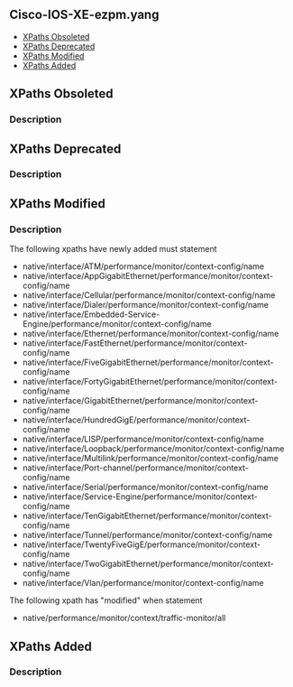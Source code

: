 ## Cisco-IOS-XE-ezpm.yang

- [XPaths Obsoleted](#xpaths-obsoleted)
- [XPaths Deprecated](#xpaths-deprecated)
- [XPaths Modified](#xpaths-modified)
- [XPaths Added](#xpaths-added)

## XPaths Obsoleted

### Description

## XPaths Deprecated

### Description

## XPaths Modified

### Description
The following xpaths have newly added must statement
* native/interface/ATM/performance/monitor/context-config/name
* native/interface/AppGigabitEthernet/performance/monitor/context-config/name
* native/interface/Cellular/performance/monitor/context-config/name
* native/interface/Dialer/performance/monitor/context-config/name
* native/interface/Embedded-Service-Engine/performance/monitor/context-config/name
* native/interface/Ethernet/performance/monitor/context-config/name
* native/interface/FastEthernet/performance/monitor/context-config/name
* native/interface/FiveGigabitEthernet/performance/monitor/context-config/name
* native/interface/FortyGigabitEthernet/performance/monitor/context-config/name
* native/interface/GigabitEthernet/performance/monitor/context-config/name
* native/interface/HundredGigE/performance/monitor/context-config/name
* native/interface/LISP/performance/monitor/context-config/name
* native/interface/Loopback/performance/monitor/context-config/name
* native/interface/Multilink/performance/monitor/context-config/name
* native/interface/Port-channel/performance/monitor/context-config/name
* native/interface/Serial/performance/monitor/context-config/name
* native/interface/Service-Engine/performance/monitor/context-config/name
* native/interface/TenGigabitEthernet/performance/monitor/context-config/name
* native/interface/Tunnel/performance/monitor/context-config/name
* native/interface/TwentyFiveGigE/performance/monitor/context-config/name
* native/interface/TwoGigabitEthernet/performance/monitor/context-config/name
* native/interface/Vlan/performance/monitor/context-config/name

The following xpath has "modified" when statement
* native/performance/monitor/context/traffic-monitor/all

## XPaths Added

### Description
